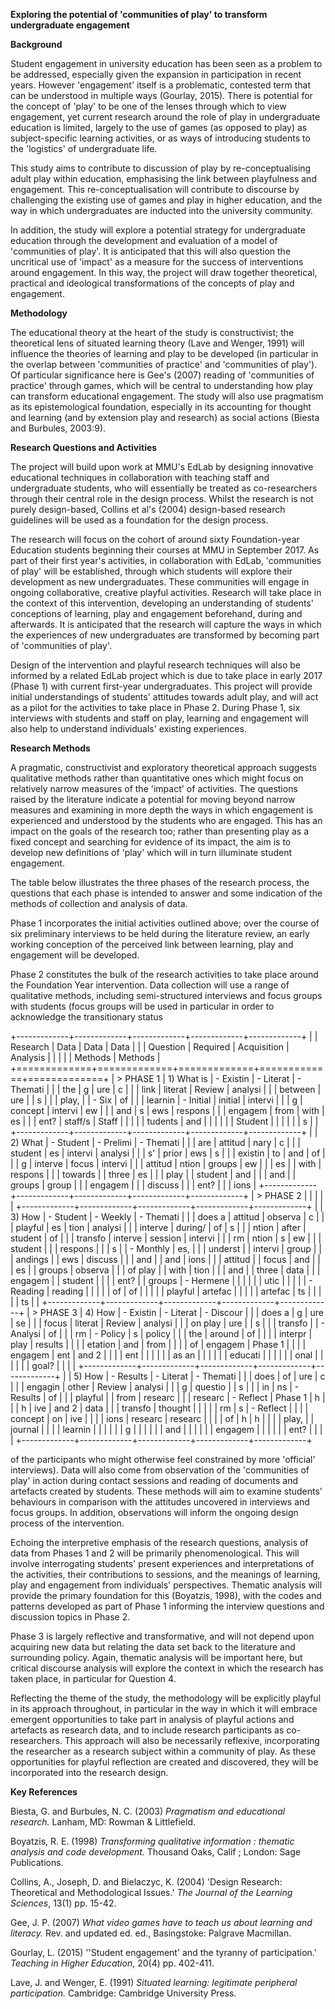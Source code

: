 **Exploring the potential of 'communities of play' to transform undergraduate engagement**

**Background**

Student engagement in university education has been seen as a problem to be addressed, especially given the expansion in participation in recent years. However 'engagement' itself is a problematic, contested term that can be understood in multiple ways (Gourlay, 2015). There is potential for the concept of 'play' to be one of the lenses through which to view engagement, yet current research around the role of play in undergraduate education is limited, largely to the use of games (as opposed to play) as subject-specific learning activities, or as ways of introducing students to the 'logistics' of undergraduate life.

This study aims to contribute to discussion of play by re-conceptualising adult play within education, emphasising the link between playfulness and engagement. This re-conceptualisation will contribute to discourse by challenging the existing use of games and play in higher education, and the way in which undergraduates are inducted into the university community.

In addition, the study will explore a potential strategy for undergraduate education through the development and evaluation of a model of 'communities of play'. It is anticipated that this will also question the uncritical use of 'impact' as a measure for the success of interventions around engagement. In this way, the project will draw together theoretical, practical and ideological transformations of the concepts of play and engagement.

**Methodology**

The educational theory at the heart of the study is constructivist; the theoretical lens of situated learning theory (Lave and Wenger, 1991) will influence the theories of learning and play to be developed (in particular in the overlap between 'communities of practice' and 'communities of play'). Of particular significance here is Gee's (2007) reading of 'communities of practice' through games, which will be central to understanding how play can transform educational engagement. The study will also use pragmatism as its epistemological foundation, especially in its accounting for thought and learning (and by extension play and research) as social actions (Biesta and Burbules, 2003:9).

**Research Questions and Activities**

The project will build upon work at MMU's EdLab by designing innovative educational techniques in collaboration with teaching staff and undergraduate students, who will essentially be treated as co-researchers through their central role in the design process. Whilst the research is not purely design-based, Collins et al's (2004) design-based research guidelines will be used as a foundation for the design process.

The research will focus on the cohort of around sixty Foundation-year Education students beginning their courses at MMU in September 2017. As part of their first year's activities, in collaboration with EdLab, 'communities of play' will be established, through which students will explore their development as new undergraduates. These communities will engage in ongoing collaborative, creative playful activities. Research will take place in the context of this intervention, developing an understanding of students' conceptions of learning, play and engagement beforehand, during and afterwards. It is anticipated that the research will capture the ways in which the experiences of new undergraduates are transformed by becoming part of 'communities of play'.

Design of the intervention and playful research techniques will also be informed by a related EdLab project which is due to take place in early 2017 (Phase 1) with current first-year undergraduates. This project will provide initial understandings of students' attitudes towards adult play, and will act as a pilot for the activities to take place in Phase 2. During Phase 1, six interviews with students and staff on play, learning and engagement will also help to understand individuals' existing experiences.

**Research Methods**

A pragmatic, constructivist and exploratory theoretical approach suggests qualitative methods rather than quantitative ones which might focus on relatively narrow measures of the 'impact' of activities. The questions raised by the literature indicate a potential for moving beyond narrow measures and examining in more depth the ways in which engagement is experienced and understood by the students who are engaged. This has an impact on the goals of the research too; rather than presenting play as a fixed concept and searching for evidence of its impact, the aim is to develop new definitions of 'play' which will in turn illuminate student engagement.

The table below illustrates the three phases of the research process, the questions that each phase is intended to answer and some indication of the methods of collection and analysis of data.

Phase 1 incorporates the initial activities outlined above; over the course of six preliminary interviews to be held during the literature review, an early working conception of the perceived link between learning, play and engagement will be developed.

Phase 2 constitutes the bulk of the research activities to take place around the Foundation Year intervention. Data collection will use a range of qualitative methods, including semi-structured interviews and focus groups with students (focus groups will be used in particular in order to acknowledge the transitionary status

+-------------+-------------+-------------+-------------+-------------+ |             | Research    | Data        | Data        | Data        | |             | Question    | Required    | Acquisition | Analysis    | |             |             |             | Methods     | Methods     | +=============+=============+=============+=============+=============+ | > PHASE 1   | 1)  What is | -   Existin | -   Literat | -   Themati | |             |     the     | g           | ure         | c           | |             |     link    |     literat |     Review  |     analysi | |             |     between | ure         |             | s           | |             |     play,   |             | -   Six     |     of      | |             |     learnin | -   Initial |     initial |     intervi | |             | g           |     concept |     intervi | ew          | |             |     and     | s           | ews         |     respons | |             |     engagem |     from    |     with    | es          | |             | ent?        |     staff/s |     Staff   |             | |             |             | tudents     |     and     |             | |             |             |             |     Student |             | |             |             |             | s           |             | +-------------+-------------+-------------+-------------+-------------+ |             | 2)  What    | -   Student | -   Prelimi | -   Themati | |             |     are     |     attitud | nary        | c           | |             |     student | es          |     intervi |     analysi | |             | s'          |     prior   | ews         | s           | |             |     existin |     to      |     and     |     of      | |             | g           |     interve |     focus   |     intervi | |             |     attitud | ntion       |     groups  | ew          | |             | es          |             |     with    |     respons | |             |     towards |             |     three   | es          | |             |     play    |             |     student |     and     | |             |     and     |             |     groups  |     group   | |             |     engagem |             |             |     discuss | |             | ent?        |             |             | ions        | +-------------+-------------+-------------+-------------+-------------+ | > PHASE 2   |             |             |             |             | +-------------+-------------+-------------+-------------+-------------+ |             | 3)  How     | -   Student | -   Weekly  | -   Themati | |             |     does a  |     attitud |     observa | c           | |             |     playful | es          | tion        |     analysi | |             |     interve |     during/ |     of      | s           | |             | ntion       | after       |     student |     of      | |             |     transfo |     interve |     session |     intervi | |             | rm          | ntion       | s           | ew          | |             |     student |             |             |     respons | |             | s           |             | -   Monthly | es,         | |             |     underst |             |     intervi |     group   | |             | andings     |             | ews         |     discuss | |             |     and     |             |     and     | ions        | |             |     attitud |             |     focus   |     and     | |             | es          |             |     groups  |     observa | |             |     of play |             |     with    | tion        | |             |     and     |             |     three   |     data    | |             |     engagem |             |     student |             | |             | ent?        |             |     groups  | -   Hermene | |             |             |             |             | utic        | |             |             |             | -   Reading |     reading | |             |             |             |     of      |     of      | |             |             |             |     playful |     artefac | |             |             |             |     artefac | ts          | |             |             |             | ts          |             | +-------------+-------------+-------------+-------------+-------------+ | > PHASE 3   | 4)  How     | -   Existin | -   Literat | -   Discour | |             |     does a  | g           | ure         | se          | |             |     focus   |     literat |     Review  |     analysi | |             |     on play | ure         |             | s           | |             |     transfo |             | -   Analysi |     of      | |             | rm          | -   Policy  | s           |     policy  | |             |     the     |     around  |     of      |             | |             |     interpr |     play    |     results |             | |             | etation     |     and     |     from    |             | |             |     of      |     engagem |     Phase 1 |             | |             |     engagem | ent         |     and 2   |             | |             | ent         |             |             |             | |             |     as an   |             |             |             | |             |     educati |             |             |             | |             | onal        |             |             |             | |             |     goal?   |             |             |             | +-------------+-------------+-------------+-------------+-------------+ |             | 5)  How     | -   Results | -   Literat | -   Themati | |             |     does    |     of      | ure         | c           | |             |     engagin |     other   |     Review  |     analysi | |             | g           |     questio |             | s           | |             |     in      | ns          | -   Results |     of      | |             |     playful |             |     from    |     researc | |             |     researc | -   Reflect |     Phase 1 | h           | |             | h           | ive         |     and 2   |     data    | |             |     transfo |     thought |             |             | |             | rm          | s           | -   Reflect |             | |             |     concept |     on      | ive         |             | |             | ions        |     researc |     researc |             | |             |     of      | h           | h           |             | |             |     play,   |             |     journal |             | |             |     learnin |             |             |             | |             | g           |             |             |             | |             |     and     |             |             |             | |             |     engagem |             |             |             | |             | ent?        |             |             |             | +-------------+-------------+-------------+-------------+-------------+

of the participants who might otherwise feel constrained by more 'official' interviews). Data will also come from observation of the 'communities of play' in action during contact sessions and reading of documents and artefacts created by students. These methods will aim to examine students' behaviours in comparison with the attitudes uncovered in interviews and focus groups. In addition, observations will inform the ongoing design process of the intervention.

Echoing the interpretive emphasis of the research questions, analysis of data from Phases 1 and 2 will be primarily phenomenological. This will involve interrogating students' present experiences and interpretations of the activities, their contributions to sessions, and the meanings of learning, play and engagement from individuals' perspectives. Thematic analysis will provide the primary foundation for this (Boyatzis, 1998), with the codes and patterns developed as part of Phase 1 informing the interview questions and discussion topics in Phase 2.

Phase 3 is largely reflective and transformative, and will not depend upon acquiring new data but relating the data set back to the literature and surrounding policy. Again, thematic analysis will be important here, but critical discourse analysis will explore the context in which the research has taken place, in particular for Question 4.

Reflecting the theme of the study, the methodology will be explicitly playful in its approach throughout, in particular in the way in which it will embrace emergent opportunities to take part in analysis of playful actions and artefacts as research data, and to include research participants as co-researchers. This approach will also be necessarily reflexive, incorporating the researcher as a research subject within a community of play. As these opportunities for playful reflection are created and discovered, they will be incorporated into the research design.

**Key References**

Biesta, G. and Burbules, N. C. (2003) *Pragmatism and educational research.* Lanham, MD: Rowman & Littlefield.

Boyatzis, R. E. (1998) *Transforming qualitative information : thematic analysis and code development.* Thousand Oaks, Calif ; London: Sage Publications.

Collins, A., Joseph, D. and Bielaczyc, K. (2004) \'Design Research: Theoretical and Methodological Issues.\' *The Journal of the Learning Sciences*, 13(1) pp. 15-42.

Gee, J. P. (2007) *What video games have to teach us about learning and literacy.* Rev. and updated ed. ed., Basingstoke: Palgrave Macmillan.

Gourlay, L. (2015) \'\'Student engagement\' and the tyranny of participation.\' *Teaching in Higher Education*, 20(4) pp. 402-411.

Lave, J. and Wenger, E. (1991) *Situated learning: legitimate peripheral participation.* Cambridge: Cambridge University Press. 